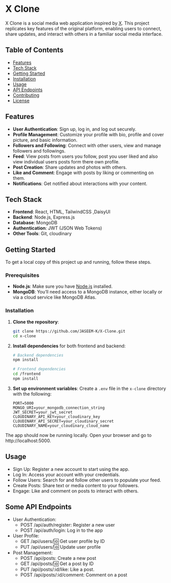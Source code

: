 # X Clone

X Clone is a social media web application inspired by [X](https://x.com). This project replicates key features of the original platform, enabling users to connect, share updates, and interact with others in a familiar social media interface.

## Table of Contents

- [Features](#features)
- [Tech Stack](#tech-stack)
- [Getting Started](#getting-started)
- [Installation](#installation)
- [Usage](#usage)
- [API Endpoints](#some-api-endpoints)
- [Contributing](#contributing)
- [License](#license)

## Features

- **User Authentication**: Sign up, log in, and log out securely.
- **Profile Management**: Customize your profile with bio, profile and cover picture, and basic information.
- **Followers and Following**: Connect with other users, view and manage followers and followings.
- **Feed**: View posts from users you follow, post you user liked and also view individual users posts form there own profile.
- **Post Creation**: Share updates and photos with others.
- **Like and Comment**: Engage with posts by liking or commenting on them.
- **Notifications**: Get notified about interactions with your content.

## Tech Stack

- **Frontend**: React, HTML, TailwindCSS ,DaisyUI
- **Backend**: Node.js, Express.js
- **Database**: MongoDB
- **Authentication**: JWT (JSON Web Tokens)
- **Other Tools**: Git, cloudinary

## Getting Started

To get a local copy of this project up and running, follow these steps.

### Prerequisites

- **Node.js**: Make sure you have [Node.js](https://nodejs.org/) installed.
- **MongoDB**: You’ll need access to a MongoDB instance, either locally or via a cloud service like MongoDB Atlas.

### Installation

1. **Clone the repository**:
    ```bash
    git clone https://github.com/JASEEM-K/X-Clone.git
    cd x-clone
    ```

2. **Install dependencies** for both frontend and backend:
    ```bash
    # Backend dependencies
    npm install

    # Frontend dependencies
    cd /frontend
    npm install
    ```

3. **Set up environment variables**:
   Create a `.env` file in the `x-clone` directory with the following:
   ```plaintext
   PORT=5000
   MONGO_URI=your_mongodb_connection_string
   JWT_SECRET=your_jwt_secret
   CLOUDINARY_API_KEY=your_cloudinary_key
   CLOUDINARY_API_SECRET=your_cloudinary_secret
   CLOUDINARY_NAME=your_cloudinary_cloud_name

The app should now be running locally. Open your browser and go to http://localhost:5000.

## Usage

   - Sign Up: Register a new account to start using the app.
   - Log In: Access your account with your credentials.
   - Follow Users: Search for and follow other users to populate your feed.
   - Create Posts: Share text or media content to your followers.
   - Engage: Like and comment on posts to interact with others.

## Some API Endpoints

   - User Authentication:
       - POST /api/auth/register: Register a new user
       - POST /api/auth/login: Log in to the app
   - User Profile:
       - GET /api/users/:id: Get user profile by ID
       - PUT /api/users/:id: Update user profile
   - Post Management:
       - POST /api/posts: Create a new post
       - GET /api/posts/:id: Get a post by ID
       - PUT /api/posts/:id/like: Like a post.
       - POST /api/posts/:id/comment: Comment on a post
